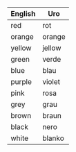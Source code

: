 | English | Uro     |
|---------|---------|
| red     | rot     |
| orange  | orange  |
| yellow  | jellow  |
| green   | verde   |
| blue    | blau    |
| purple  | violet  |
| pink    | rosa    |
| grey    | grau    |
| brown   | braun   |
| black   | nero    |
| white   | blanko  |